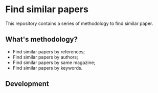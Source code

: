 # Find similar papers

This repository contains a series of methodology to find similar paper.


## What's methodology?

- Find similar papers by references;
- Find similar papers by authors;
- Find similar papers by same magazine;
- Find similar papers by keywords.
 
## Development
